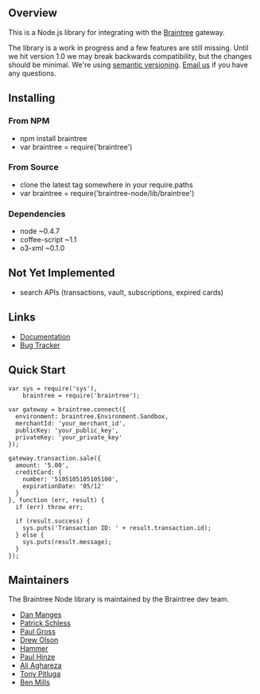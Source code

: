 ## Overview

This is a Node.js library for integrating with the [Braintree](http://www.braintreepayments.com) gateway.

The library is a work in progress and a few features are still missing. Until
we hit version 1.0 we may break backwards compatibility, but the changes
should be minimal. We're using [semantic versioning](http://semver.org/).
[Email us](mailto:support@braintreepayments.com) if you have any questions.

## Installing

### From NPM

* npm install braintree
* var braintree = require('braintree')

### From Source

* clone the latest tag somewhere in your require.paths
* var braintree = require('braintree-node/lib/braintree')

### Dependencies

* node ~0.4.7
* coffee-script ~1.1
* o3-xml ~0.1.0

## Not Yet Implemented

* search APIs (transactions, vault, subscriptions, expired cards)

## Links

* [Documentation](http://www.braintreepayments.com/docs/node)
* [Bug Tracker](http://github.com/braintree/braintree_node/issues)

## Quick Start

    var sys = require('sys'),
        braintree = require('braintree');

    var gateway = braintree.connect({
      environment: braintree.Environment.Sandbox,
      merchantId: 'your_merchant_id',
      publicKey: 'your_public_key',
      privateKey: 'your_private_key'
    });

    gateway.transaction.sale({
      amount: '5.00',
      creditCard: {
        number: '5105105105105100',
        expirationDate: '05/12'
      }
    }, function (err, result) {
      if (err) throw err;

      if (result.success) {
        sys.puts('Transaction ID: ' + result.transaction.id);
      } else {
        sys.puts(result.message);
      }
    });

## Maintainers

The Braintree Node library is maintained by the Braintree dev team.

* [Dan Manges](https://github.com/dan-manges)
* [Patrick Schless](https://github.com/plainlystated)
* [Paul Gross](https://github.com/pgr0ss)
* [Drew Olson](https://github.com/drewolson)
* [Hammer](https://github.com/thehammer)
* [Paul Hinze](https://github.com/phinze)
* [Ali Aghareza](https://github.com/aghareza)
* [Tony Pitluga](https://github.com/pitluga)
* [Ben Mills](https://github.com/benmills)

